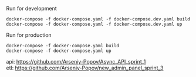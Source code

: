 Run for development
```
docker-compose -f docker-compose.yaml -f docker-compose.dev.yaml build 
docker-compose -f docker-compose.yaml -f docker-compose.dev.yaml up 
```

Run for production
```
docker-compose -f docker-compose.yaml build 
docker-compose -f docker-compose.yaml up 
```

api: https://github.com/Arseniy-Popov/Async_API_sprint_1  
etl: https://github.com/Arseniy-Popov/new_admin_panel_sprint_3 